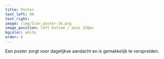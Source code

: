 ```yaml
---
title: Poster.
text_left: 90
text_right:
image: /img/Icon_poster-36.png
image_position: left bottom / auto 210px
bgcolor: white
order: 6
---
```


Een poster zorgt voor dagelijkse aandacht en is gemakkelijk te verspreiden.